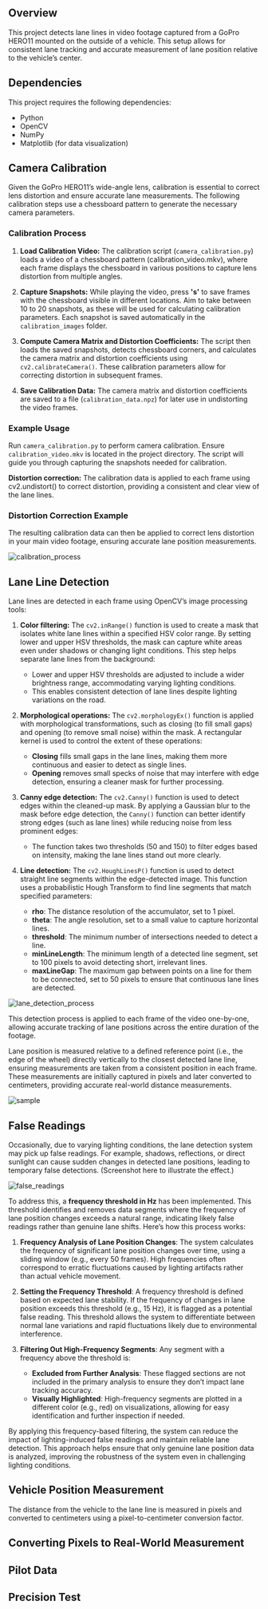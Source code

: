 ## Overview

This project detects lane lines in video footage captured from a GoPro HERO11 mounted on the outside of a vehicle. This setup allows for consistent lane tracking and accurate measurement of lane position relative to the vehicle’s center.

## Dependencies

This project requires the following dependencies:
* Python
* OpenCV
* NumPy
* Matplotlib (for data visualization)

## Camera Calibration

Given the GoPro HERO11’s wide-angle lens, calibration is essential to correct lens distortion and ensure accurate lane measurements. The following calibration steps use a chessboard pattern to generate the necessary camera parameters.

### Calibration Process

1.	**Load Calibration Video:** The calibration script (`camera_calibration.py`) loads a video of a chessboard pattern (calibration_video.mkv), where each frame displays the chessboard in various positions to capture lens distortion from multiple angles.
   
3. **Capture Snapshots:** While playing the video, press **'s'** to save frames with the chessboard visible in different locations. Aim to take between 10 to 20 snapshots, as these will be used for calculating calibration parameters. Each snapshot is saved automatically in the `calibration_images` folder.

4. **Compute Camera Matrix and Distortion Coefficients:** The script then loads the saved snapshots, detects chessboard corners, and calculates the camera matrix and distortion coefficients using `cv2.calibrateCamera()`. These calibration parameters allow for correcting distortion in subsequent frames.

5. **Save Calibration Data:** The camera matrix and distortion coefficients are saved to a file (`calibration_data.npz`) for later use in undistorting the video frames.

### Example Usage

Run `camera_calibration.py` to perform camera calibration. Ensure `calibration_video.mkv` is located in the project directory. The script will guide you through capturing the snapshots needed for calibration.

**Distortion correction:** The calibration data is applied to each frame using cv2.undistort() to correct distortion, providing a consistent and clear view of the lane lines.

### Distortion Correction Example

The resulting calibration data can then be applied to correct lens distortion in your main video footage, ensuring accurate lane position measurements.

![calibration_process](https://github.com/user-attachments/assets/64fdae40-233c-4939-81a7-23d8e52bf212)

## Lane Line Detection

Lane lines are detected in each frame using OpenCV’s image processing tools:

1. **Color filtering:** The `cv2.inRange()` function is used to create a mask that isolates white lane lines within a specified HSV color range. By setting lower and upper HSV thresholds, the mask can capture white areas even under shadows or changing light conditions. This step helps separate lane lines from the background:
    - Lower and upper HSV thresholds are adjusted to include a wider brightness range, accommodating varying lighting conditions.
    - This enables consistent detection of lane lines despite lighting variations on the road.

2. **Morphological operations:** The `cv2.morphologyEx()` function is applied with morphological transformations, such as closing (to fill small gaps) and opening (to remove small noise) within the mask. A rectangular kernel is used to control the extent of these operations:
    - **Closing** fills small gaps in the lane lines, making them more continuous and easier to detect as single lines.
    - **Opening** removes small specks of noise that may interfere with edge detection, ensuring a cleaner mask for further processing.

3. **Canny edge detection:** The `cv2.Canny()` function is used to detect edges within the cleaned-up mask. By applying a Gaussian blur to the mask before edge detection, the `Canny()` function can better identify strong edges (such as lane lines) while reducing noise from less prominent edges:
    - The function takes two thresholds (50 and 150) to filter edges based on intensity, making the lane lines stand out more clearly.

4. **Line detection:** The `cv2.HoughLinesP()` function is used to detect straight line segments within the edge-detected image. This function uses a probabilistic Hough Transform to find line segments that match specified parameters:
    - **rho**: The distance resolution of the accumulator, set to 1 pixel.
    - **theta**: The angle resolution, set to a small value to capture horizontal lines.
    - **threshold**: The minimum number of intersections needed to detect a line.
    - **minLineLength**: The minimum length of a detected line segment, set to 100 pixels to avoid detecting short, irrelevant lines.
    - **maxLineGap**: The maximum gap between points on a line for them to be connected, set to 50 pixels to ensure that continuous lane lines are detected.


![lane_detection_process](https://github.com/user-attachments/assets/65d571fa-4062-4bad-a922-2d8235820cfc)

This detection process is applied to each frame of the video one-by-one, allowing accurate tracking of lane positions across the entire duration of the footage.

Lane position is measured relative to a defined reference point (i.e., the edge of the wheel) directly vertically to the closest detected lane line, ensuring measurements are taken from a consistent position in each frame. These measurements are initially captured in pixels and later converted to centimeters, providing accurate real-world distance measurements.

![sample](https://github.com/user-attachments/assets/9024a65a-7a28-4fcd-acde-4697698979b4)

## False Readings

Occasionally, due to varying lighting conditions, the lane detection system may pick up false readings. For example, shadows, reflections, or direct sunlight can cause sudden changes in detected lane positions, leading to temporary false detections. (Screenshot here to illustrate the effect.)

![false_readings](https://github.com/user-attachments/assets/415d3da4-2196-4e5c-bcd0-460cce0b3701)

To address this, a **frequency threshold in Hz** has been implemented. This threshold identifies and removes data segments where the frequency of lane position changes exceeds a natural range, indicating likely false readings rather than genuine lane shifts. Here’s how this process works:

1. **Frequency Analysis of Lane Position Changes**: The system calculates the frequency of significant lane position changes over time, using a sliding window (e.g., every 50 frames). High frequencies often correspond to erratic fluctuations caused by lighting artifacts rather than actual vehicle movement.

2. **Setting the Frequency Threshold**: A frequency threshold is defined based on expected lane stability. If the frequency of changes in lane position exceeds this threshold (e.g., 15 Hz), it is flagged as a potential false reading. This threshold allows the system to differentiate between normal lane variations and rapid fluctuations likely due to environmental interference.

3. **Filtering Out High-Frequency Segments**: Any segment with a frequency above the threshold is:
   - **Excluded from Further Analysis**: These flagged sections are not included in the primary analysis to ensure they don’t impact lane tracking accuracy.
   - **Visually Highlighted**: High-frequency segments are plotted in a different color (e.g., red) on visualizations, allowing for easy identification and further inspection if needed.

By applying this frequency-based filtering, the system can reduce the impact of lighting-induced false readings and maintain reliable lane detection. This approach helps ensure that only genuine lane position data is analyzed, improving the robustness of the system even in challenging lighting conditions.

## Vehicle Position Measurement

The distance from the vehicle to the lane line is measured in pixels and converted to centimeters using a pixel-to-centimeter conversion factor.


## Converting Pixels to Real-World Measurement


## Pilot Data


## Precision Test

